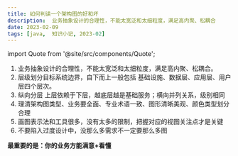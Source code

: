 ```yaml
---
title: 如何判读一个架构图的好和坏
description:  业务抽象设计的合理性，不能太宽泛和太细粒度，满足高内聚、松耦合
date: 2023-02-09
tags: [java,  知识小记, 2023-02]
---
```


import Quote from '@site/src/components/Quote';

> <Quote></Quote>
> 
1. 业务抽象设计的合理性，不能太宽泛和太细粒度，满足高内聚、松耦合。
2. 层级划分目标系统边界，自下而上一般包括 基础设施、数据层、应用层、用户层四个层次。
3. 纵向分层 上层依赖于下层，越底层越是基础服务；横向并列关系，级别相同
4. 理清架构图类型、业务要全面、专业术语一致、图形清晰美观、颜色类型划分合理
5. 画图表示法和工具很多，没有太多的限制，把握对应的视图关注点才是关键
6. 不要陷入过度设计中，没那么多需求不一定要那么多图

**最重要的是：你的业务方能满意+看懂**
